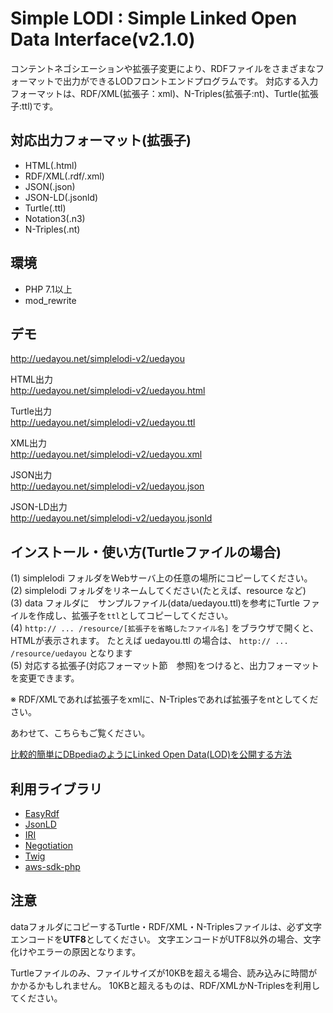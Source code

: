 # Simple LODI : Simple Linked Open Data Interface(v2.1.0)

コンテントネゴシエーションや拡張子変更により、RDFファイルをさまざまなフォーマットで出力ができるLODフロントエンドプログラムです。
対応する入力フォーマットは、RDF/XML(拡張子：xml)、N-Triples(拡張子:nt)、Turtle(拡張子:ttl)です。

## 対応出力フォーマット(拡張子)

- HTML(.html)
- RDF/XML(.rdf/.xml)
- JSON(.json)
- JSON-LD(.jsonld)
- Turtle(.ttl)
- Notation3(.n3)
- N-Triples(.nt)

## 環境

- PHP 7.1以上
- mod_rewrite

## デモ

<http://uedayou.net/simplelodi-v2/uedayou>

HTML出力  
<http://uedayou.net/simplelodi-v2/uedayou.html>

Turtle出力  
<http://uedayou.net/simplelodi-v2/uedayou.ttl>

XML出力  
<http://uedayou.net/simplelodi-v2/uedayou.xml>

JSON出力  
<http://uedayou.net/simplelodi-v2/uedayou.json>

JSON-LD出力  
<http://uedayou.net/simplelodi-v2/uedayou.jsonld>

## インストール・使い方(Turtleファイルの場合)

(1) simplelodi フォルダをWebサーバ上の任意の場所にコピーしてください。  
(2) simplelodi フォルダをリネームしてください(たとえば、resource など)  
(3) data フォルダに　サンプルファイル(data/uedayou.ttl)を参考にTurtle ファイルを作成し、拡張子を`ttl`としてコピーしてください。  
(4) `http:// ... /resource/[拡張子を省略したファイル名]` をブラウザで開くと、HTMLが表示されます。 たとえば uedayou.ttl の場合は、 `http:// ... /resource/uedayou` となります  
(5) 対応する拡張子(対応フォーマット節　参照)をつけると、出力フォーマットを変更できます。 

※ RDF/XMLであれば拡張子をxmlに、N-Triplesであれば拡張子をntとしてください。

あわせて、こちらもご覧ください。　　

[比較的簡単にDBpediaのようにLinked Open Data(LOD)を公開する方法](http://qiita.com/uedayou/items/d66b7c406f1f231347f5)

## 利用ライブラリ

- [EasyRdf](http://www.easyrdf.org/)
- [JsonLD](https://github.com/lanthaler/JsonLD)
- [IRI](https://github.com/lanthaler/IRI)
- [Negotiation](http://williamdurand.fr/Negotiation/)
- [Twig](http://twig.sensiolabs.org/)
- [aws-sdk-php](https://github.com/aws/aws-sdk-php)

## 注意

dataフォルダにコピーするTurtle・RDF/XML・N-Triplesファイルは、必ず文字エンコードを**UTF8**としてください。
文字エンコードがUTF8以外の場合、文字化けやエラーの原因となります。  

Turtleファイルのみ、ファイルサイズが10KBを超える場合、読み込みに時間がかかるかもしれません。
10KBと超えるものは、RDF/XMLかN-Triplesを利用してください。
